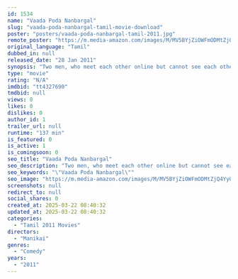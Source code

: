```yaml
---
id: 1534
name: "Vaada Poda Nanbargal"
slug: "vaada-poda-nanbargal-tamil-movie-download"
poster: "posters/vaada-poda-nanbargal-tamil-2011.jpg"
remote_poster: "https://m.media-amazon.com/images/M/MV5BYjZiOWFmODMtZjQ4Yy00ZDhkLThkNzItNjI2ODgyYTc0NDJjXkEyXkFqcGdeQXVyNTM3MDMyMDQ@._V1_SX300.jpg"
original_language: "Tamil"
dubbed_in: null
released_date: "28 Jan 2011"
synopsis: "Two men, who meet each other online but cannot see each other, become good pals due to a series of events which makes one of them indebted to the other. But technology also creates rifts between them."
type: "movie"
rating: "N/A"
imdbid: "tt4327690"
tmdbid: null
views: 0
likes: 0
dislikes: 0
author_id: 1
trailer_url: null
runtime: "137 min"
is_featured: 0
is_active: 1
is_comingsoon: 0
seo_title: "Vaada Poda Nanbargal"
seo_description: "Two men, who meet each other online but cannot see each other, become good pals due to a series of events which makes one of them indebted to the other. But technology also creates rifts between them."
seo_keywords: "\"Vaada Poda Nanbargal\""
seo_image: "https://m.media-amazon.com/images/M/MV5BYjZiOWFmODMtZjQ4Yy00ZDhkLThkNzItNjI2ODgyYTc0NDJjXkEyXkFqcGdeQXVyNTM3MDMyMDQ@._V1_SX300.jpg"
screenshots: null
redirect_to: null
social_shares: 0
created_at: 2025-03-22 08:40:32
updated_at: 2025-03-22 08:40:32
categories:
  - "Tamil 2011 Movies"
directors:
  - "Manikai"
genres:
  - "Comedy"
years:
  - "2011"
---
```

